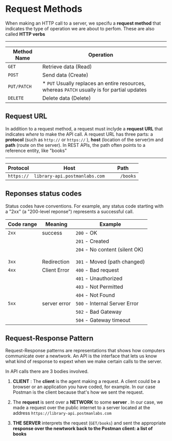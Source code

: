 # Request Methods

<p>When making an HTTP call to a server, we specifu a <b>request method</b> that indicates the type of operation we are about to perfom. These are also called <b>HTTP verbs</b></p>

---

| <b> Method Name | Operation                                                                                     | </b> |
| --------------- | --------------------------------------------------------------------------------------------- | ---- |
| `GET`           | Retrieve data (Read)                                                                          |
| `POST`          | Send data (Create)                                                                            |
| `PUT/PATCH`     | \* `PUT` Usually replaces an entire resources, whereas `PATCH` usually is for partial updates |
| `DELETE`        | Delete data (Delete)                                                                          |

## Request URL

<p>In addition to a request method, a request must inclyde a <b>request URL</b> that indicates <i>where</i> to make the API call. A request URL has three parts: a <b>protocol</b>  (such as <code>http://</code> or <code>https://</code> ), <b>host</b> (location of the server)m and <b>path</b> (route on the server). In REST APIs, the path often points to a reference entity, like "books" </p>

---

| Protocol   | Host                          | Path     |
| ---------- | ----------------------------- | -------- |
| `https://` | `library-api.postmanlabs.com` | `	/books` |

## Reponses status codes

Status codes have conventions. For example, any status code starting with a "2xx" (a "200-level reponse") represents a successful call.

| Code range | Meaning      | Example                        |
| ---------- | ------------ | ------------------------------ |
| `2xx`      | success      | `200` - OK                     |
|            |              | `201` - Created                |
|            |              | `204` - No content (silent OK) |
|            |
|            |
| `3xx`      | Redirection  | `301` - Moved (path changed)   |
| `4xx`      | Client Error | `400` - Bad request            |
|            |              | `401` - Unauthorized           |
|            |              | `403` - Not Permitted          |
|            |              | `404` - Not Found              |
| `5xx`      | server error | `500` - Internal Server Error  |
|            |              | `502` - Bad Gateway            |
|            |              | `504` - Gateway timeout        |

## Request-Response Pattern

Request-Response patterns are representations that shows how computers communicate over a newtwork. An API is the interface that lets us know what kind of response to expext when we make certain calls to the server.

In API calls there are 3 bodies involved.

1. <b>CLIENT</b> : The <b>client</b> is the agent making a request. A client could be a browser or an application you have coded, for example. In our case Postman is the client because that's how we sent the request.

2. The <b>request</b> is sent over a <b>NETWORK</b> to some <b>server</b> . In our case, we made a request over the public internet to a server located at the address `https://library-api.postmanlabs.com`

3. <b>THE SERVER</b> interprets the request (`GET/books`) and sent the appropriate <b>response over the newtwork back to the Postman client: a list of books</b>
